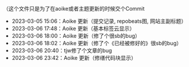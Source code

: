 （这个文件只是为了在aoike或者主题更新的时候交个Commit

- 2023-03-05 15:06：Aoike 更新（提交记录, repobeats图, 网站主副标题）
- 2023-03-06 17:48：Aoike 更新（基本标签云显示）
- 2023-03-06 18:00：Aoike 更新（修了个很sb的bug）
- 2023-03-06 18:02：Aoike 更新（修了个《已经被修好的》很sb的bug）
- 2023-03-06 20:40：tjw修了个文章的bug
- 2023-03-06 23:42：Aoike 更新（修缮代码块显示）
